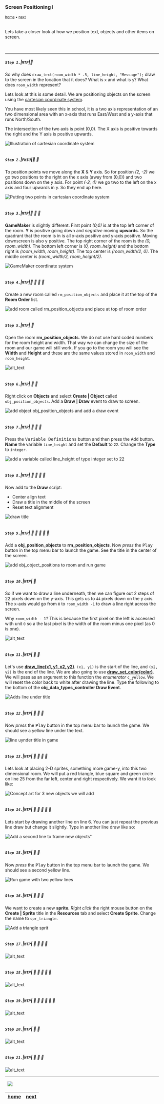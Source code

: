 <img src="https://via.placeholder.com/1000x4/45D7CA/45D7CA" alt="drawing" height="4px"/>

### Screen Positioning I

<sub>[home](../README.md#user-content-gms2-screen-positioning) • [next](../)</sub>

<img src="https://via.placeholder.com/1000x4/45D7CA/45D7CA" alt="drawing" height="4px"/>

Lets take a closer look at how we position text, objects and other items on screen.

<br>

---


##### `Step 1.`\|`MTP`|:small_blue_diamond:

So why does `draw_text(room_width * .5, line_height, "Message");` draw to the screen in the location that it does?  What is `x` and what is `y`?  What does `room_width` represent?

Lets look at this is some detail.  We are positioning objects on the screen using the [cartesian coordinate system](https://en.wikipedia.org/wiki/Cartesian_coordinate_system).

You have most likely seen this in school, it is a two axis representation of an two dimensional area with an x-axis that runs East/West and a y-axis that runs North/South. 
	
The intersection of the two axis is point (0,0).  The X axis is positive towards the right and the Y axis is positive upwards.

![Illustratoin of cartesian coordinate system](images/CartesianCoordinateSytem.gif)

<img src="https://via.placeholder.com/500x2/45D7CA/45D7CA" alt="drawing" height="2px" alt = ""/>

##### `Step 2.`\|`FHIU`|:small_blue_diamond: :small_blue_diamond: 

To position points we move along the **X** & **Y** axis.  So for position *(2, -2)* we go two positions to the right on the x axis (away from (0,0)) and two positions down on the y axis.  For point *(-2, 4)* we go two to the left on the x axis and four upwards in y.  So they end up here.

![Putting two points in cartesian coordinate system](images/TwoPointsOnCartesianPlane.gif)

<img src="https://via.placeholder.com/500x2/45D7CA/45D7CA" alt="drawing" height="2px" alt = ""/>

##### `Step 3.`\|`MTP`|:small_blue_diamond: :small_blue_diamond: :small_blue_diamond:

**GameMaker** is slightly different.  First point *(0,0)* is at the top left corner of the room.  **Y** is positive going down and *negative* moving **upwards**. So the quadrant that the room is in is all x-axis positive and y-axis positive.  Moving downscreen is also y positive.  The top right corner of the room is the *(0, room_width)*. The bottom left corner is *(0, room_height)* and the bottom right is *(room_width, room_height)*.  The top center is *(room_width/2, 0)*.  The middle center is *(room_width/2, room_height/2)*.  

![GameMaker coordinate system](images/GameMakerCartesianPlanA.gif)

<img src="https://via.placeholder.com/500x2/45D7CA/45D7CA" alt="drawing" height="2px" alt = ""/>

##### `Step 4.`\|`MTP`|:small_blue_diamond: :small_blue_diamond: :small_blue_diamond: :small_blue_diamond:

Create a new room called `rm_position_objects` and place it at the top of the **Room Order** list.

![add room called rm_position_objects and place at top of room order](images/positionObjectsRoom.gif)

<img src="https://via.placeholder.com/500x2/45D7CA/45D7CA" alt="drawing" height="2px" alt = ""/>

##### `Step 5.`\|`MTP`| :small_orange_diamond:

Open the room **rm_position_objects**. We do not use hard coded numbers for the room height and width.  That way we can change the size of the room and our game will still work.  If you go to the room you will see the **Width** and **Height** and these are the same values stored in `room_width` and `room_height`.

![alt_text](images/ScreenPos.png)

<img src="https://via.placeholder.com/500x2/45D7CA/45D7CA" alt="drawing" height="2px" alt = ""/>

##### `Step 6.`\|`MTP`| :small_orange_diamond: :small_blue_diamond:

Right click on **Objects** and select **Create | Object** called `obj_position_objects`. Add a **Draw | Draw** event to draw to screen.

![add object obj_position_objects and add a draw event](images/positionObjectsObject.gif)

<img src="https://via.placeholder.com/500x2/45D7CA/45D7CA" alt="drawing" height="2px" alt = ""/>

##### `Step 7.`\|`MTP`| :small_orange_diamond: :small_blue_diamond: :small_blue_diamond:

Press the <kbd>Variable Definitions</kbd> button and then press the <kbd>Add</kbd> button.  **Name** the variable `line_height` and set the **Default** to `22`.  Change the **Type** to `integer`.

![add a variable called line_height of type integer set to 22](images/AddLineHeight.gif)

<img src="https://via.placeholder.com/500x2/45D7CA/45D7CA" alt="drawing" height="2px" alt = ""/>

##### `Step 8.`\|`MTP`| :small_orange_diamond: :small_blue_diamond: :small_blue_diamond: :small_blue_diamond:

Now add to the **Draw** script:

* Center align text
* Draw a title in the middle of the screen
* Reset text alignment

![draw title](images/Script.gif)

<img src="https://via.placeholder.com/500x2/45D7CA/45D7CA" alt="drawing" height="2px" alt = ""/>

##### `Step 9.`\|`MTP`| :small_orange_diamond: :small_blue_diamond: :small_blue_diamond: :small_blue_diamond: :small_blue_diamond:

Add a **obj_position_objects** to **rm_position_objects**.  Now *press* the <kbd>Play</kbd> button in the top menu bar to launch the game. See the title in the center of the screen.

![add obj_object_positions to room and run game](images/AddToRoomRun.gif)

<img src="https://via.placeholder.com/500x2/45D7CA/45D7CA" alt="drawing" height="2px" alt = ""/>

##### `Step 10.`\|`MTP`| :large_blue_diamond:

So if we want to draw a line underneath, then we can figure out 2 steps of 22 pixels down on the y-axis.  This gets us to `44` pixels down on the y axis. The x-axis would go from `0` to `room_width -1` to draw a line right across the screen.

Why `room_width - 1`? This is because the first pixel on the left is accessed with unit `0` so a the last pixel is the width of the room minus one pixel (as 0 is one). 

![alt_text](images/lineTitlePlacement.png)

<img src="https://via.placeholder.com/500x2/45D7CA/45D7CA" alt="drawing" height="2px" alt = ""/>

##### `Step 11.`\|`MTP`| :large_blue_diamond: :small_blue_diamond: 

Let's use **[draw_line(x1, y1, x2, y2)](https://manual.yoyogames.com/#t=GameMaker_Language%2FGML_Reference%2FDrawing%2FBasic_Forms%2Fdraw_line.htm)**. `(x1, y1)` is the start of the line, and `(x2, y2)` is the end of the line. We are also going to use **[draw_set_color(color)](https://manual.yoyogames.com/GameMaker_Language/GML_Reference/Drawing/Colour_And_Alpha/draw_set_colour.htm)**.  We will pass as an argument to this function the *enumerator* `c_yellow`.  We will reset the color back to white after drawing the line.  Type the following to the bottom of the **obj_data_types_controller Draw Event**.

![Adds line under title](images/drawLine.png)

<img src="https://via.placeholder.com/500x2/45D7CA/45D7CA" alt="drawing" height="2px" alt = ""/>


##### `Step 12.`\|`MTP`| :large_blue_diamond: :small_blue_diamond: :small_blue_diamond: 

Now *press* the <kbd>Play</kbd> button in the top menu bar to launch the game. We should see a yellow line under the text.

![line uynder title in game](images/lineUnderTitle.png)

<img src="https://via.placeholder.com/500x2/45D7CA/45D7CA" alt="drawing" height="2px" alt = ""/>

##### `Step 13.`\|`MTP`| :large_blue_diamond: :small_blue_diamond: :small_blue_diamond:  :small_blue_diamond: 

Lets look at placing 2-D sprites, something more game-y, into this two dimensional room.  We will put a red triangle, blue square and green circle on line 25 from the far left, center and right respectively.  We want it to look like: 

![Concept art for 3 new objects we will add](images/ConceptArtForPlacement.png)

<img src="https://via.placeholder.com/500x2/45D7CA/45D7CA" alt="drawing" height="2px" alt = ""/>

##### `Step 14.`\|`MTP`| :large_blue_diamond: :small_blue_diamond: :small_blue_diamond: :small_blue_diamond:  :small_blue_diamond: 

Lets start by drawing another line on line 6.  You can just repeat the previous line draw but change it slightly.  Type in another line draw like so:

![Add a second line to frame new objects"](images/drawSecondLine.png)

<img src="https://via.placeholder.com/500x2/45D7CA/45D7CA" alt="drawing" height="2px" alt = ""/>

##### `Step 15.`\|`MTP`| :large_blue_diamond: :small_orange_diamond: 

Now *press* the <kbd>Play</kbd> button in the top menu bar to launch the game. We should see a second yellow line.

![Run game with two yellow lines](images/secondLineInGame.png)

<img src="https://via.placeholder.com/500x2/45D7CA/45D7CA" alt="drawing" height="2px" alt = ""/>

##### `Step 16.`\|`MTP`| :large_blue_diamond: :small_orange_diamond:   :small_blue_diamond: 

We want to create a new **sprite**. *Right click* the right mouse button on the **Create | Sprite** title in the **Resources** tab and select **Create Sprite**. Change the name to `spr_triangle`. 

![Add a triangle sprit](images/CreateTriangleSprite.gif)

<img src="https://via.placeholder.com/500x2/45D7CA/45D7CA" alt="drawing" height="2px" alt = ""/>

##### `Step 17.`\|`MTP`| :large_blue_diamond: :small_orange_diamond: :small_blue_diamond: :small_blue_diamond:

![alt_text](images/.png)

<img src="https://via.placeholder.com/500x2/45D7CA/45D7CA" alt="drawing" height="2px" alt = ""/>

##### `Step 18.`\|`MTP`| :large_blue_diamond: :small_orange_diamond: :small_blue_diamond: :small_blue_diamond: :small_blue_diamond:

![alt_text](images/.png)

<img src="https://via.placeholder.com/500x2/45D7CA/45D7CA" alt="drawing" height="2px" alt = ""/>

##### `Step 19.`\|`MTP`| :large_blue_diamond: :small_orange_diamond: :small_blue_diamond: :small_blue_diamond: :small_blue_diamond: :small_blue_diamond:

![alt_text](images/.png)

<img src="https://via.placeholder.com/500x2/45D7CA/45D7CA" alt="drawing" height="2px" alt = ""/>

##### `Step 20.`\|`MTP`| :large_blue_diamond: :large_blue_diamond:

![alt_text](images/.png)

<img src="https://via.placeholder.com/500x2/45D7CA/45D7CA" alt="drawing" height="2px" alt = ""/>

##### `Step 21.`\|`MTP`| :large_blue_diamond: :large_blue_diamond: :small_blue_diamond:

![alt_text](images/.png)

___


<img src="https://via.placeholder.com/1000x4/dba81a/dba81a" alt="drawing" height="4px" alt = ""/>

<img src="https://via.placeholder.com/1000x100/45D7CA/000000/?text=Next Up - ADD NEXT TMTPE">

<img src="https://via.placeholder.com/1000x4/dba81a/dba81a" alt="drawing" height="4px" alt = ""/>

| [home](../README.md#user-content-gms2-screen-positioning) | [next](../)|
|---|---|

